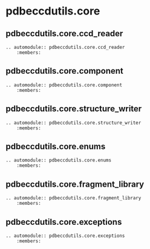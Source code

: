 # pdbeccdutils.core


## pdbeccdutils.core.ccd_reader

```eval_rst
.. automodule:: pdbeccdutils.core.ccd_reader
    :members:
```

## pdbeccdutils.core.component

```eval_rst
.. automodule:: pdbeccdutils.core.component
    :members:
```

## pdbeccdutils.core.structure_writer

```eval_rst
.. automodule:: pdbeccdutils.core.structure_writer
    :members:
```

## pdbeccdutils.core.enums

```eval_rst
.. automodule:: pdbeccdutils.core.enums
    :members:
```

## pdbeccdutils.core.fragment_library

```eval_rst
.. automodule:: pdbeccdutils.core.fragment_library
    :members:
```


## pdbeccdutils.core.exceptions

```eval_rst
.. automodule:: pdbeccdutils.core.exceptions
    :members:
```    